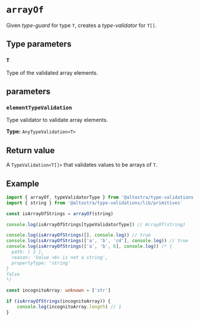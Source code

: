 # `arrayOf`

Given *type-guard* for type `T`, creates a *type-validator* for `T[]`.

## Type parameters

### `T`
Type of the validated array elements.

## parameters

### `elementTypeValidation`
Type validator to validate array elements.

**Type:** `AnyTypeValidation<T>`

## Return value

A `TypeValidation<T[]>` that validates values to be arrays of `T`.

## Example

```ts
import { arrayOf, typeValidatorType } from '@altostra/type-validations'
import { string } from '@altostra/type-validations/lib/primitives'

const isArrayOfStrings = arrayOf(string)

console.log(isArrayOfStrings[typeValidatorType]) // ArrayOf(string)

console.log(isArrayOfStrings([], console.log)) // true
console.log(isArrayOfStrings(['a', 'b', 'cd'], console.log)) // true
console.log(isArrayOfStrings(['a', 'b', 6], console.log)) /* {
  path: [ 2 ],
  reason: 'Value <6> is not a string',
  propertyType: 'string'
}
false
*/

const incognitoArray: unknown = ['str']

if (isArrayOfStrings(incognitoArray)) {
    console.log(incognitoArray.length) // 1
}
```
